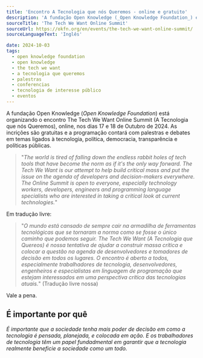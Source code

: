 ```yaml
---
title: 'Encontro A Tecnologia que nós Queremos - online e gratuito'
description: 'A fundação Open Knowledge (_Open Knowledge Foundation_) está organizando o encontro The Tech We Want Online Summit (A Tecnologia que nós Queremos), online, nos dias 17 e 18 de Outubro de 2024. As incrições são gratuitas e a programação contará com palestras e debates em temas ligados à tecnologia, política, democracia, transparência e políticas públicas.'
sourceTitle: 'The Tech We Want Online Summit'
sourceUrl: https://okfn.org/en/events/the-tech-we-want-online-summit/
sourceLanguageText: 'Inglês'

date: 2024-10-03
tags:
  - open knowledge foundation
  - open knowledge
  - the tech we want
  - a tecnologia que queremos
  - palestras
  - conferencias
  - tecnologia de interesse público
  - eventos
---
```


A fundação Open Knowledge (_Open Knowledge Foundation_) está organizando o encontro The Tech We Want Online Summit (A Tecnologia que nós Queremos), online, nos dias 17 e 18 de Outubro de 2024. As incrições são gratuitas e a programação contará com palestras e debates em temas ligados à tecnologia, política, democracia, transparência e políticas públicas.

>"_The world is tired of falling down the endless rabbit holes of tech tools that have become the norm as if it's the only way forward. The Tech We Want is our attempt to help build critical mass and put the issue on the agenda of developers and decision-makers everywhere._
> _The Online Summit is open to everyone, especially technology workers, developers, engineers and programming language specialists who are interested in taking a critical look at current technologies._"

Em tradução livre:

> "_O mundo está cansado de sempre cair na armadilha de ferramentas tecnológicas que se tornaram a norma como se fosse o único caminho que podemos seguir. The Tech We Want (A Tecnologia que Quereos) é nossa tentativa de ajudar a construir massa crítica e colocar a questão na agenda de desenvolvedores e tomadores de decisão em todos os lugares._
> _O encontro é aberto a todos, especialmente trabalhadores de tecnologia, desenvolvedores, engenheiros e especialistas em linguagem de programação que estejam interessados ​​em uma perspectiva crítica das tecnologias atuais._" (Tradução livre nossa)

Vale a pena.

## É importante por quê

 _É importante que a sociedade tenha mais poder de decisão em como a tecnologia é pensada, planejada, e colocada em ação. E os trabalhadores de tecnologia têm um papel fundadmental em garantir que a tecnologia realmente beneficie a sociedade como um todo._

